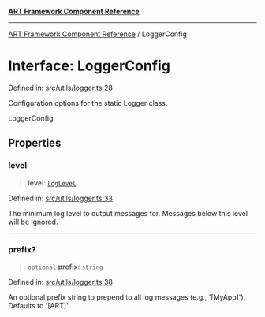 [**ART Framework Component Reference**](../README.md)

***

[ART Framework Component Reference](../README.md) / LoggerConfig

# Interface: LoggerConfig

Defined in: [src/utils/logger.ts:28](https://github.com/hashangit/ART/blob/e4c184bd9ffa5ef078ee6a88704f24584b173411/src/utils/logger.ts#L28)

Configuration options for the static Logger class.

 LoggerConfig

## Properties

### level

> **level**: [`LogLevel`](../enumerations/LogLevel.md)

Defined in: [src/utils/logger.ts:33](https://github.com/hashangit/ART/blob/e4c184bd9ffa5ef078ee6a88704f24584b173411/src/utils/logger.ts#L33)

The minimum log level to output messages for. Messages below this level will be ignored.

***

### prefix?

> `optional` **prefix**: `string`

Defined in: [src/utils/logger.ts:38](https://github.com/hashangit/ART/blob/e4c184bd9ffa5ef078ee6a88704f24584b173411/src/utils/logger.ts#L38)

An optional prefix string to prepend to all log messages (e.g., '[MyApp]'). Defaults to '[ART]'.
